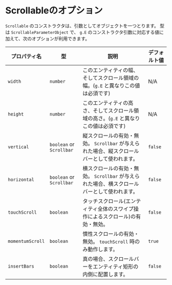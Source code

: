 # Scrollableのオプション

`Scrollable` のコンストラクタは、引数としてオブジェクトを一つとります。
型は `ScrollableParameterObject` で、 `g.E` のコンストラクタ引数に対応する値に加えて、次のオプションが利用できます。

|プロパティ名|型|説明|デフォルト値|
|-------------|----|-----------|-------------|
|`width`|`number`|このエンティティの幅、そしてスクロール領域の幅。(`g.E` と異なりこの値は必須です)|N/A|
|`height`|`number`|このエンティティの高さ、そしてスクロール領域の高さ。(`g.E` と異なりこの値は必須です)|N/A|
|`vertical`|`boolean` or `Scrollbar`|縦スクロールの有効・無効。 `Scrollbar` が与えられた場合、縦スクロールバーとして使われます。|`false`|
|`horizontal`|`boolean` or `Scrollbar`|横スクロールの有効・無効。 `Scrollbar` が与えられた場合、横スクロールバーとして使われます。|`false`|
|`touchScroll`|`boolean`|タッチスクロール(エンティティ全体のスワイプ操作によるスクロール)の有効・無効。|`false`|
|`momentumScroll`|`boolean`|慣性スクロールの有効・無効。 `touchScroll` 時のみ動作します。|`true`|
|`insertBars`|`boolean`|真の場合、スクロールバーをエンティティ矩形の内側に配置します。|`false`|

